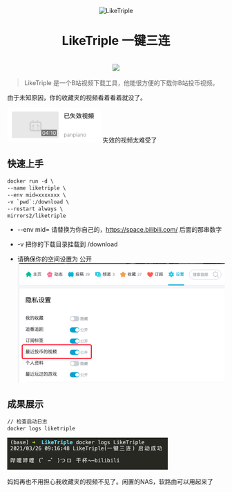 <p align="center">
<img src="https://i.loli.net/2021/03/26/EvQy3whrHxd8Cq6.gif" alt="LikeTriple" width="300">
</p>
<h1 align="center">LikeTriple 一键三连</h1>

<p align="center">
<br>
<a title="Docker Pulls" target="_blank" href="https://hub.docker.com/r/mirrors2/liketriple"><img src="https://img.shields.io/docker/pulls/mirrors2/liketriple.svg?logo=docker&label=docker&style=flat-square"></a>

</p>


>LikeTriple 是一个B站视频下载工具，他能很方便的下载你B站投币视频。

由于未知原因，你的收藏夹的视频看着看着就没了。

![](doc/404.png)
失效的视频太难受了

## 快速上手

```
docker run -d \
--name liketriple \
--env mid=xxxxxxx \
-v `pwd`:/download \
--restart always \
mirrors2/liketriple
```
* --env mid= 请替换为你自己的，https://space.bilibili.com/ 后面的那串数字

* -v 把你的下载目录挂载到 /download 

* 请确保你的空间设置为 公开
  ![](doc/coinvideo.png)

## 成果展示
```
// 检查启动日志
docker logs liketriple
```
![](doc/start_succ.png)



妈妈再也不用担心我收藏夹的视频不见了。闲置的NAS，软路由可以用起来了
